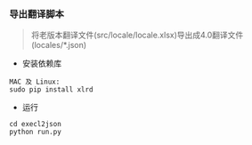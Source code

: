 ### 导出翻译脚本

> 将老版本翻译文件(src/locale/locale.xlsx)导出成4.0翻译文件(locales/*.json)

- 安装依赖库

```
MAC 及 Linux:
sudo pip install xlrd
```

- 运行

```
cd execl2json
python run.py
```